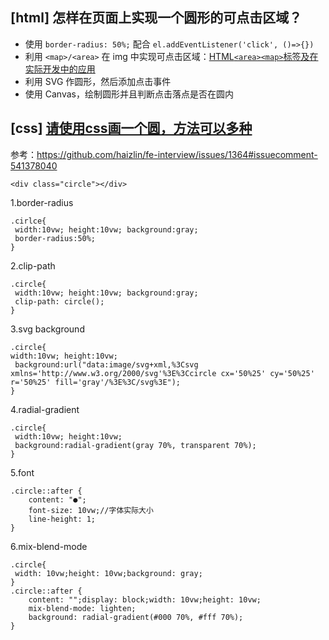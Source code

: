 ## [html] 怎样在页面上实现一个圆形的可点击区域？

- 使用 `border-radius: 50%;` 配合 `el.addEventListener('click', ()=>{})`
- 利用 `<map>/<area>` 在 img 中实现可点击区域：[HTML`<area><map>`标签及在实际开发中的应用](https://www.zhangxinxu.com/wordpress/2017/05/html-area-map/)
- 利用 SVG 作圆形，然后添加点击事件
- 使用 Canvas，绘制圆形并且判断点击落点是否在圆内

## [css] [请使用css画一个圆，方法可以多种](https://github.com/haizlin/fe-interview/issues/1364)

参考：https://github.com/haizlin/fe-interview/issues/1364#issuecomment-541378040

```
<div class="circle"></div>
```

1.border-radius

```
.cirlce{
 width:10vw; height:10vw; background:gray;
 border-radius:50%;
}
```

2.clip-path

```
.circle{
 width:10vw; height:10vw; background:gray;
 clip-path: circle();
}
```

3.svg background

```
.circle{
width:10vw; height:10vw; 
 background:url("data:image/svg+xml,%3Csvg xmlns='http://www.w3.org/2000/svg'%3E%3Ccircle cx='50%25' cy='50%25' r='50%25' fill='gray'/%3E%3C/svg%3E");
}
```

4.radial-gradient

```
.circle{
 width:10vw; height:10vw; 
 background:radial-gradient(gray 70%, transparent 70%);
}
```

5.font

```
.circle::after {
    content: "●";
    font-size: 10vw;//字体实际大小
    line-height: 1;
}
```

6.mix-blend-mode

```
.circle{
 width: 10vw;height: 10vw;background: gray;
}
.circle::after {
    content: "";display: block;width: 10vw;height: 10vw;
    mix-blend-mode: lighten;
    background: radial-gradient(#000 70%, #fff 70%);
}
```
